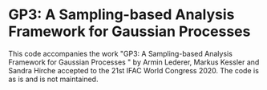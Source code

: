 # GP3: A Sampling-based Analysis Framework for Gaussian Processes  

This code accompanies the  work "GP3: A Sampling-based Analysis Framework for Gaussian Processes " by Armin Lederer, Markus Kessler and Sandra Hirche accepted to the 21st IFAC World Congress 2020. The code is as is and is not maintained.

